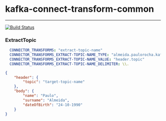 # kafka-connect-transform-common
---
[![Build Status](https://travis-ci.org/rochapaulo/kafka-connect-transform-commons.svg?branch=master)](https://travis-ci.org/rochapaulo/kafka-connect-transform-commons)

### ExtractTopic
```yaml
  CONNECTOR_TRANSFORMS: "extract-topic-name"
  CONNECTOR_TRANSFORMS_EXTRACT-TOPIC-NAME_TYPE: "almeida.paulorocha.kafka.connect.transform.common.ExtractTopic"
  CONNECTOR_TRANSFORMS_EXTRACT-TOPIC-NAME_VALUE: "header.topic"
  CONNECTOR_TRANSFORMS_EXTRACT-TOPIC-NAME_DELIMITER: \\.
``` 

```json
{
    "header": {
        "topic": "target-topic-name"
    },
    "body": {
        "name": "Paulo",
        "surname": "Almeida",
        "dateOfBirth": "24-10-1990"
    }
}
```
